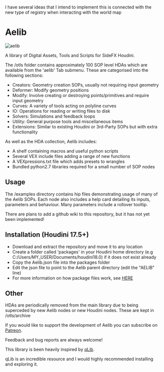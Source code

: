 I have several ideas that I intend to implement this is connected with the new type of registry when interacting with the world map
# Aelib

![aelib](./icons/ae_active.svg)

A library of Digital Assets, Tools and Scripts for SideFX Houdini.

The /otls folder contains approximately 100 SOP level HDAs which are available from the 'aelib' Tab submenu. These are categorised into the following sections:

* Creators: Geometry creation SOPs, usually not requiring input geometry
* Deformer: Modify geometry positions
* Modify: Involve creating or destroying points/primitives and require input geometry
* Curves: A variety of tools acting on polyline curves
* IO: Operations for reading or writing files to disk
* Solvers: Simulations and feedback loops
* Utility: General purpose tools and miscellaneous items
* Extensions: Similar to existing Houdini or 3rd-Party SOPs but with extra functionality

As well as the HDA collection, Aelib includes:
* A shelf containing macros and useful python scripts
* Several VEX include files adding a range of new functions
* A VEXpressions.txt file which adds presets to wrangles
* Bundled python2.7 libraries required for a small number of SOP nodes

## Usage

The /examples directory contains hip files demonstrating usage of many of the Aelib SOPs. Each node also includes a help card detailing its inputs, parameters and behaviour. Many parameters include a rollover tooltip.

There are plans to add a github wiki to this repository, but it has not yet been implemented!

## Installation (Houdini 17.5+)

* Download and extract the repository and move it to any location
* Create a folder called 'packages' in your Houdini home directory (e.g C:/Users/MY_USER/Documents/houdini18.0) if it does not exist already
* Copy the Aelib.json file into the packages folder
* Edit the json file to point to the Aelib parent directory (edit the "AELIB" line)
* For more information on how package files work, see [HERE](https://www.sidefx.com/docs/houdini/ref/plugins.html)

## Other

HDAs are periodically removed from the main library due to being superceded by new Aelib nodes or new Houdini nodes. These are kept in /otls/archive

If you would like to support the development of Aelib you can subscribe on [Patreon](https://www.patreon.com/aeoll).

Feedback and bug reports are always welcome!

This library is been heavily inspired by [qLib](https://github.com/qLab/qLib).

qLib is an incredible resource and I would highly recommended installing and exploring it.
